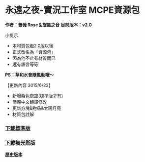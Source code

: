 # 永遠之夜-實況工作室 MCPE資源包
__作者：薔薇 Rose＆旋風之音__
__目前版本：v2.0__

小提示
* 本材質包繼2.0版以後
* 正式改名為「資源包」
* 因為他不止有材質而已
* 還有語言等等

__PS：草和水會隨風動哦～__

【更新內容 2015/6/22】
* 新增紫色夜空(標準版才有)
* 簡體中文翻譯修改
* 更新方塊&物品&太陽月亮
* 材質包註解

### [下載標準版](https://www.dropbox.com/sh/nmwf7a6hh2jer90/AAAveaeul2KE0pEBZ4fV96bda/%E6%B0%B8%E9%81%A0%E4%B9%8B%E5%A4%9C%20%E5%9C%98%E9%9A%8A%E8%B3%87%E6%BA%90%E5%8C%85/%E6%B0%B8%E9%81%A0%E4%B9%8B%E5%A4%9C%E8%B3%87%E6%BA%90%E5%8C%85%20v2.0/%E6%A8%99%E6%BA%96%E7%89%88/FNT%20Studio%E8%B3%87%E6%BA%90%E5%8C%85%20v2.0%E6%A8%99%E6%BA%96%E7%89%88.zip?dl=1)
### [下載無光影版](https://www.dropbox.com/sh/nmwf7a6hh2jer90/AAAveaeul2KE0pEBZ4fV96bda/%E6%B0%B8%E9%81%A0%E4%B9%8B%E5%A4%9C%20%E5%9C%98%E9%9A%8A%E8%B3%87%E6%BA%90%E5%8C%85/%E6%B0%B8%E9%81%A0%E4%B9%8B%E5%A4%9C%E8%B3%87%E6%BA%90%E5%8C%85%20v2.0/%E6%A8%99%E6%BA%96%E7%89%88/FNT%20Studio%E8%B3%87%E6%BA%90%E5%8C%85%20v2.0%E6%A8%99%E6%BA%96%E7%89%88.zip?dl=1)

__[歷史版本](https://www.dropbox.com/home/%E6%B0%B8%E9%81%A0%E4%B9%8B%E5%A4%9C%20%E8%B3%87%E6%BA%90%E5%88%86%E4%BA%AB/%E6%B0%B8%E9%81%A0%E4%B9%8B%E5%A4%9C%20%E5%9C%98%E9%9A%8A%E8%B3%87%E6%BA%90%E5%8C%85)__
